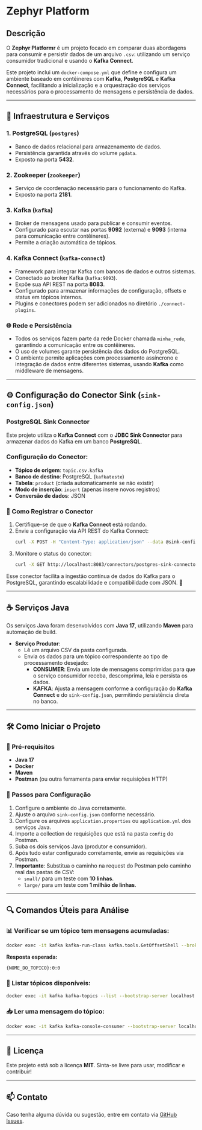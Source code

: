 # Zephyr Platform

## Descrição

O **Zephyr Platformr** é um projeto focado em comparar duas abordagens para consumir e persistir dados de um arquivo `.csv`: utilizando um serviço consumidor tradicional e usando o **Kafka Connect**.

Este projeto inclui um `docker-compose.yml` que define e configura um ambiente baseado em contêineres com **Kafka**, **PostgreSQL** e **Kafka Connect**, facilitando a inicialização e a orquestração dos serviços necessários para o processamento de mensagens e persistência de dados.

---

## 📌 Infraestrutura e Serviços

### 1. PostgreSQL (`postgres`)
- Banco de dados relacional para armazenamento de dados.
- Persistência garantida através do volume `pgdata`.
- Exposto na porta **5432**.

### 2. Zookeeper (`zookeeper`)
- Serviço de coordenação necessário para o funcionamento do Kafka.
- Exposto na porta **2181**.

### 3. Kafka (`kafka`)
- Broker de mensagens usado para publicar e consumir eventos.
- Configurado para escutar nas portas **9092** (externa) e **9093** (interna para comunicação entre contêineres).
- Permite a criação automática de tópicos.

### 4. Kafka Connect (`kafka-connect`)
- Framework para integrar Kafka com bancos de dados e outros sistemas.
- Conectado ao broker Kafka (`kafka:9093`).
- Expõe sua API REST na porta **8083**.
- Configurado para armazenar informações de configuração, offsets e status em tópicos internos.
- Plugins e conectores podem ser adicionados no diretório `./connect-plugins`.

### 🌐 Rede e Persistência
- Todos os serviços fazem parte da rede Docker chamada `minha_rede`, garantindo a comunicação entre os contêineres.
- O uso de volumes garante persistência dos dados do PostgreSQL.
- O ambiente permite aplicações com processamento assíncrono e integração de dados entre diferentes sistemas, usando **Kafka** como middleware de mensagens.

---

## ⚙️ Configuração do Conector Sink (`sink-config.json`)

### PostgreSQL Sink Connector
Este projeto utiliza o **Kafka Connect** com o **JDBC Sink Connector** para armazenar dados do Kafka em um banco **PostgreSQL**.

### Configuração do Conector:
- **Tópico de origem**: `topic.csv.kafka`
- **Banco de destino**: PostgreSQL (`kafkateste`)
- **Tabela**: `product` (criada automaticamente se não existir)
- **Modo de inserção**: `insert` (apenas insere novos registros)
- **Conversão de dados**: JSON

### 🚀 Como Registrar o Conector
1. Certifique-se de que o **Kafka Connect** está rodando.
2. Envie a configuração via API REST do Kafka Connect:
   ```bash
   curl -X POST -H "Content-Type: application/json" --data @sink-config.json http://localhost:8083/connectors
   ```
3. Monitore o status do conector:
   ```bash
   curl -X GET http://localhost:8083/connectors/postgres-sink-connector/status
   ```

Esse conector facilita a ingestão contínua de dados do Kafka para o PostgreSQL, garantindo escalabilidade e compatibilidade com JSON. 🚀

---

## ☕ Serviços Java

Os serviços Java foram desenvolvidos com **Java 17**, utilizando **Maven** para automação de build.

- **Serviço Produtor**:
  - Lê um arquivo CSV da pasta configurada.
  - Envia os dados para um tópico correspondente ao tipo de processamento desejado:
    - **CONSUMER**: Envia um lote de mensagens comprimidas para que o serviço consumidor receba, descomprima, leia e persista os dados.
    - **KAFKA**: Ajusta a mensagem conforme a configuração do **Kafka Connect** e do `sink-config.json`, permitindo persistência direta no banco.

---

## 🛠 Como Iniciar o Projeto

### 📌 Pré-requisitos
- **Java 17**
- **Docker**
- **Maven**
- **Postman** (ou outra ferramenta para enviar requisições HTTP)

### 🚀 Passos para Configuração
1. Configure o ambiente do Java corretamente.
2. Ajuste o arquivo `sink-config.json` conforme necessário.
3. Configure os arquivos `application.properties` ou `application.yml` dos serviços Java.
4. Importe a collection de requisições que está na pasta `config` do Postman.
5. Suba os dois serviços Java (produtor e consumidor).
6. Após tudo estar configurado corretamente, envie as requisições via Postman.
7. **Importante**: Substitua o caminho na request do Postman pelo caminho real das pastas de CSV:
   - `small/` para um teste com **10 linhas**.
   - `large/` para um teste com **1 milhão de linhas**.

---

## 🔍 Comandos Úteis para Análise

### 📊 Verificar se um tópico tem mensagens acumuladas:
```bash
docker exec -it kafka kafka-run-class kafka.tools.GetOffsetShell --broker-list localhost:9092 --topic {NOME_DO_TOPICO} --time -1
```
**Resposta esperada:**
```
{NOME_DO_TOPICO}:0:0
```

### 📜 Listar tópicos disponíveis:
```bash
docker exec -it kafka kafka-topics --list --bootstrap-server localhost:9092
```

### 📥 Ler uma mensagem do tópico:
```bash
docker exec -it kafka kafka-console-consumer --bootstrap-server localhost:9092 --topic {NOME_DO_TOPICO} --from-beginning --max-messages 1 --property print.value=true
```

---

## 📄 Licença

Este projeto está sob a licença **MIT**. Sinta-se livre para usar, modificar e contribuir!

---

## 📫 Contato
Caso tenha alguma dúvida ou sugestão, entre em contato via [GitHub Issues](https://github.com/marcuslira2/zephyr-stream-processor/issues).

